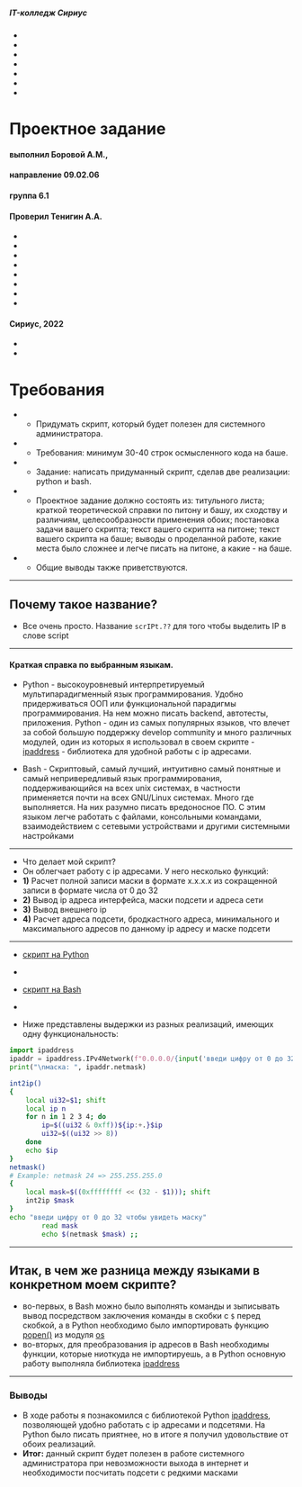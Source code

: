 ##### IT-колледж Сириус
+
+
+
+
+
+
+
# Проектное задание
#### выполнил Боровой А.М.,
#### направление 09.02.06
#### группа 6.1
#### Проверил Тенигин А.А.
+
+
+
+
+
+
+
+
#### Сириус, 2022
+
+
Требования
===
+ + Придумать скрипт, который будет полезен для системного администратора. 
+ + Требования: минимум 30-40 строк осмысленного кода на баше. 
+ + Задание: написать придуманный скрипт, сделав две реализации: python и bash.  
+ + Проектное задание должно состоять из: титульного листа; краткой теоретической справки по питону и башу, их сходству и различиям, 
целесообразности применения обоих; постановка задачи вашего скрипта; текст вашего скрипта на питоне; текст вашего скрипта на баше; 
выводы о проделанной работе, какие места было сложнее и легче писать на питоне, а какие - на баше. 
+ + Общие выводы также приветствуются.

---------------------
## Почему такое название?
+ Все очень просто. Название `scrIPt.??` для того чтобы выделить IP в слове script

---------------------
#### Краткая справка по выбранным языкам.
+ Python - высокоуровневый интерпретируемый мультипарадигменный язык программирования. Удобно придерживаться ООП или функциональной парадигмы программирования. На нем можно писать backend, автотесты, приложения. Python - один из самых популярных языков, что влечет за собой большую поддержку develop соmmunity и много различных модулей, один из которых я использовал в своем скрипте - [ipaddress](https://docs.python.org/3/library/ipaddress.html) - библиотека для удобной работы с ip адресами.
  

+ Bash - Скриптовый, самый лучший, интуитивно самый понятные и самый непривередливый язык программирования, поддерживающийся на всех unix системах, в частности применяется почти на всех GNU/Linux системах. Много где выполняется. На них разумно писать вредоносное ПО. С этим языком легче работать с файлами, консольными командами, взаимодействием с сетевыми устройствами и другими системными настройками
-----------------------------------------
+ Что делает мой скрипт?
+ Он облегчает работу с ip адресами. У него несколько функций:
+ **1)** Расчет полной записи маски в формате x.x.x.x из сокращенной записи в формате числа от 0 до 32
+ **2)** Вывод ip адреса интерфейса, маски подсети и адреса сети
+ **3)** Вывод внешнего ip
+ **4)** Расчет адреса подсети, бродкастного адреса, минимального и максимального адресов по данному ip адресу и маске подсети
------------------------------------------
+ [скрипт на Python](https://github.com/Arseny007/Homework_Python/blob/classwork/projipt/scrIPt.py) 

+
+ [скрипт на Bash](https://github.com/Arseny007/Homework_Python/blob/classwork/projipt/scrIPt.sh)
+
+ Ниже представлены выдержки из разных реализаций, имеющих одну функциональность:
```Python
import ipaddress
ipaddr = ipaddress.IPv4Network(f"0.0.0.0/{input('введи цифру от 0 до 32 чтобы увидеть маску: ')}")
print("\nмаска: ", ipaddr.netmask)
```
```Bash
int2ip()
{
    local ui32=$1; shift
    local ip n
    for n in 1 2 3 4; do
        ip=$((ui32 & 0xff))${ip:+.}$ip
        ui32=$((ui32 >> 8))
    done
    echo $ip
}
netmask()
# Example: netmask 24 => 255.255.255.0
{
    local mask=$((0xffffffff << (32 - $1))); shift
    int2ip $mask
}
echo "введи цифру от 0 до 32 чтобы увидеть маску"
        read mask
        echo $(netmask $mask) ;;
```
------------------------------------------
## Итак, в чем же разница между языками в конкретном моем скрипте?
+ во-первых, в Bash можно было выполнять команды и зыписывать вывод посредством заключения команды в скобки с `$` перед скобкой, а в Python необходимо было импортировать функцию [popen()](https://docs-python.ru/standart-library/modul-os-python/funktsija-popen-modulja-os/) из модуля [os](https://docs-python.ru/standart-library/modul-os-python/)
+ во-вторых, для преобразования ip адресов в Bash необходимы функции, которые ниоткуда не импортируешь, а в Python основную работу выполняла библиотека [ipaddress](https://docs.python.org/3/library/ipaddress.html) 

------------------------------------------
### Выводы
+ В ходе работы я познакомился с библиотекой Python [ipaddress](https://docs.python.org/3/library/ipaddress.html), позволяющей удобно работать с ip адресами и подсетями. На Python было писать приятнее, но в итоге я получил удовольствие от обоих реализаций. 
+ **Итог:** данный скрипт будет полезен в работе системного администратора при невозможности выхода в интернет и необходимости посчитать подсети с редкими масками
